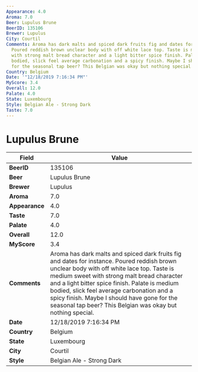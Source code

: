 ```yaml
---
Appearance: 4.0
Aroma: 7.0
Beer: Lupulus Brune
BeerID: 135106
Brewer: Lupulus
City: Courtil
Comments: Aroma has dark malts and spiced dark fruits fig and dates for instance.
  Poured reddish brown unclear body with off white lace top. Taste is medium sweet
  with strong malt bread character and a light bitter spice finish. Palate is medium
  bodied, slick feel average carbonation and a spicy finish. Maybe I should have gone
  for the seasonal tap beer? This Belgian was okay but nothing special.
Country: Belgium
Date: '"12/18/2019 7:16:34 PM"'
MyScore: 3.4
Overall: 12.0
Palate: 4.0
State: Luxembourg
Style: Belgian Ale - Strong Dark
Taste: 7.0
---
```


# Lupulus Brune

| Field         | Value |
|---------------|-------|
| **BeerID** | 135106 |
| **Beer** | Lupulus Brune |
| **Brewer** | Lupulus |
| **Aroma** | 7.0 |
| **Appearance** | 4.0 |
| **Taste** | 7.0 |
| **Palate** | 4.0 |
| **Overall** | 12.0 |
| **MyScore** | 3.4 |
| **Comments** | Aroma has dark malts and spiced dark fruits fig and dates for instance. Poured reddish brown unclear body with off white lace top. Taste is medium sweet with strong malt bread character and a light bitter spice finish. Palate is medium bodied, slick feel average carbonation and a spicy finish. Maybe I should have gone for the seasonal tap beer? This Belgian was okay but nothing special. |
| **Date** | 12/18/2019 7:16:34 PM |
| **Country** | Belgium |
| **State** | Luxembourg |
| **City** | Courtil |
| **Style** | Belgian Ale - Strong Dark |

